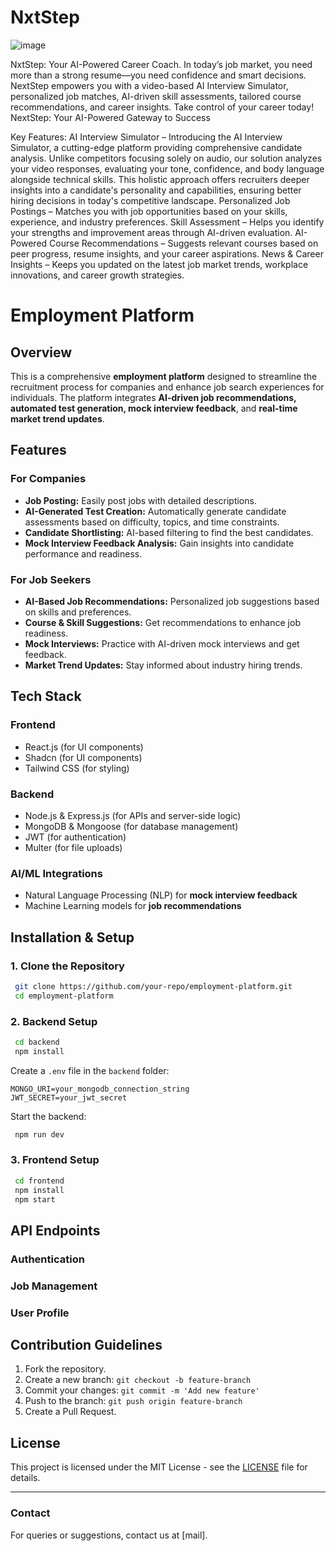 # NxtStep
![image](https://github.com/user-attachments/assets/f96e1aff-dda1-43aa-a7f9-a5658ccff383)


NxtStep: Your AI-Powered Career Coach. In today’s job market, you need more than a strong resume—you need confidence and smart decisions. NextStep empowers you with a video-based AI Interview Simulator, personalized job matches, AI-driven skill assessments, tailored course recommendations, and career insights. Take control of your career today!
NextStep: Your AI-Powered Gateway to Success

Key Features:
AI Interview Simulator – Introducing the AI Interview Simulator, a cutting-edge platform providing comprehensive candidate analysis. Unlike competitors focusing solely on audio, our solution analyzes your video responses, evaluating your tone, confidence, and body language alongside technical skills. This holistic approach offers recruiters deeper insights into a candidate's personality and capabilities, ensuring better hiring decisions in today's competitive landscape.
Personalized Job Postings – Matches you with job opportunities based on your skills, experience, and industry preferences.
Skill Assessment – Helps you identify your strengths and improvement areas through AI-driven evaluation.
AI-Powered Course Recommendations – Suggests relevant courses based on peer progress, resume insights, and your career aspirations.
News & Career Insights – Keeps you updated on the latest job market trends, workplace innovations, and career growth strategies.

# Employment Platform

## Overview

This is a comprehensive **employment platform** designed to streamline the recruitment process for companies and enhance job search experiences for individuals. The platform integrates **AI-driven job recommendations, automated test generation, mock interview feedback**, and **real-time market trend updates**.

## Features

### **For Companies**

- **Job Posting:** Easily post jobs with detailed descriptions.
- **AI-Generated Test Creation:** Automatically generate candidate assessments based on difficulty, topics, and time constraints.
- **Candidate Shortlisting:** AI-based filtering to find the best candidates.
- **Mock Interview Feedback Analysis:** Gain insights into candidate performance and readiness.

### **For Job Seekers**

- **AI-Based Job Recommendations:** Personalized job suggestions based on skills and preferences.
- **Course & Skill Suggestions:** Get recommendations to enhance job readiness.
- **Mock Interviews:** Practice with AI-driven mock interviews and get feedback.
- **Market Trend Updates:** Stay informed about industry hiring trends.

## Tech Stack

### **Frontend**

- React.js (for UI components)
- Shadcn (for UI components)
- Tailwind CSS (for styling)

### **Backend**

- Node.js & Express.js (for APIs and server-side logic)
- MongoDB & Mongoose (for database management)
- JWT (for authentication)
- Multer (for file uploads)

### **AI/ML Integrations**

- Natural Language Processing (NLP) for **mock interview feedback**
- Machine Learning models for **job recommendations**
  
## Installation & Setup

### **1. Clone the Repository**

```sh
 git clone https://github.com/your-repo/employment-platform.git
 cd employment-platform
```

### **2. Backend Setup**

```sh
 cd backend
 npm install
```

Create a `.env` file in the `backend` folder:

```
MONGO_URI=your_mongodb_connection_string
JWT_SECRET=your_jwt_secret
```

Start the backend:

```sh
 npm run dev
```

### **3. Frontend Setup**

```sh
 cd frontend
 npm install
 npm start
```

## API Endpoints

### **Authentication**
### **Job Management**
### **User Profile**

## Contribution Guidelines

1. Fork the repository.
2. Create a new branch: `git checkout -b feature-branch`
3. Commit your changes: `git commit -m 'Add new feature'`
4. Push to the branch: `git push origin feature-branch`
5. Create a Pull Request.

## License

This project is licensed under the MIT License - see the [LICENSE](LICENSE) file for details.

---

### **Contact**

For queries or suggestions, contact us at [mail].

